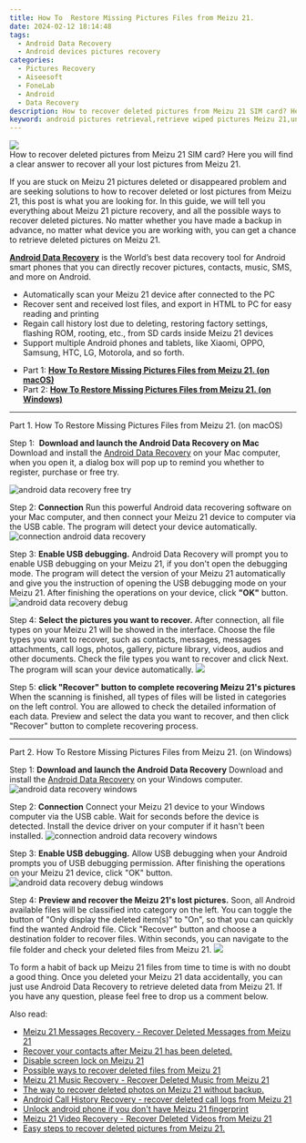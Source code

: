 ```yaml
---
title: How To  Restore Missing Pictures Files from Meizu 21.
date: 2024-02-12 18:14:48
tags: 
  - Android Data Recovery
  - Android devices pictures recovery
categories: 
  - Pictures Recovery
  - Aiseesoft
  - FoneLab
  - Android
  - Data Recovery
description: How to recover deleted pictures from Meizu 21 SIM card? Here you will find a clear answer to recover all your lost pictures from Meizu 21. 
keyword: android pictures retrieval,retrieve wiped pictures Meizu 21,unerase pictures,recover lost pictures from Meizu 21,Meizu 21 pictures recovery,restore deleted pictures on Meizu 21,recover deleted pictures 2018 for Meizu 21,does the Meizu 21 have a backup for deleted pictures,recover pictures from Meizu 21,pictures disappear Meizu 21,get back deleted pictures from Meizu 21 android,Meizu 21 pictures disappeared
---
```


<img src="https://img0mobiles.techidaily.com/images/best-assets/devices/meizu/meizu-21/1.jpg" class="atpl-imgstyle"  />

<div class="atpl-content atpl-for-fonelab-android recover-pictures">

<div class="atpl-post-description-part-1">
How to recover deleted pictures from Meizu 21 SIM card? Here you will find a clear answer to recover all your lost pictures from Meizu 21. 
</div>

<div class="atpl-post-description-part-2">
<div class="tpl-content-sub-paragraph-content">
  <p>
    If you are stuck on Meizu 21 pictures deleted or disappeared problem and are seeking solutions to how to recover deleted or lost pictures from Meizu 21, this post is what you are looking for. In this guide, we will tell you everything about Meizu 21 picture recovery, and all the possible ways to recover deleted pictures. No matter whether you have made a backup in advance, no matter what device you are working with, you can get a chance to retrieve deleted pictures on Meizu 21.
  </p>
</div>
</div>

<div class="atpl-post-description-part-3">
<div class="tpl-content-sub-paragraph-content">
  <p>
    <a href="https://tools.techidaily.com/aiseesoft-android-data-recovery/" target="_blank" rel="noopener"><strong>Android Data Recovery</strong></a> is the World’s best data recovery tool for Android smart phones that you can directly recover pictures, contacts, music, SMS, and more on Android.
  </p>
</div>
<div class="tpl-content-sub-paragraph-content">
  <ul class="tpl-content-sub-paragraph-ul-style">
    <li>Automatically scan your Meizu 21 device after connected to the PC</li>
    <li>Recover sent and received lost files, and export in HTML to PC for easy reading and printing</li>
    <li>Regain call history lost due to deleting, restoring factory settings, flashing ROM, rooting, etc., from SD cards inside Meizu 21 devices</li>
    <li>Support multiple Android phones and tablets, like Xiaomi, OPPO, Samsung, HTC, LG, Motorola, and so forth.</li>
  </ul>
</div>
</div>

<ul>
  <li>Part 1: <strong><a href="#p1"> How To  Restore Missing Pictures Files from Meizu 21.  (on macOS)</a></strong></li>
  <li>Part 2: <strong><a href="#p2"> How To  Restore Missing Pictures Files from Meizu 21.  (on Windows)</a></strong></li>
</ul>



<!-- Part 1 -->
<a id="p1" name="p1" ></a><hr>

<div>
  <span class="atpl-step-part-style">Part 1. How To  Restore Missing Pictures Files from Meizu 21. (on macOS)</span>
</div>  

<span class="atpl-stepstyle-a"><span>Step 1: </span></span> <strong>Download and launch the Android Data Recovery on Mac</strong>
Download and install the <a href="https://tools.techidaily.com/aiseesoft-android-data-recovery/" target="_blank" rel="noopener">Android Data Recovery</a> on your Mac computer, when you open it, a dialog box will pop up to remind you whether to register, purchase or free try.

<img src="https://tools.techidaily.com/images/apps/aiseesoft/android-data-recovery/mac-free-try.png" class="atpl-imgstyle" alt="android data recovery free try" />

<span class="atpl-stepstyle-a"><span>Step 2: </span></span> <strong>Connection</strong>
Run this powerful Android data recovering software on your Mac computer, and then connect your Meizu 21 device to computer via the USB cable. The program will detect your device automatically.
<img src="https://tools.techidaily.com/images/apps/aiseesoft/android-data-recovery/mac-connection-interface.jpg" class="atpl-imgstyle" alt="connection android data recovery" />

<span class="atpl-stepstyle-a"><span>Step 3: </span></span> <strong>Enable USB debugging.</strong>
Android Data Recovery will prompt you to enable USB debugging on your Meizu 21, if you don't open the debugging mode. The program will detect the version of your Meizu 21 automatically and give you the instruction of opening the USB debugging mode on your Meizu 21. After finishing the operations on your device, click <strong>"OK"</strong> button.
<img src="https://tools.techidaily.com/images/apps/aiseesoft/android-data-recovery/mac-android-usb-debug.jpg"  class="atpl-imgstyle" alt="android data recovery debug" />

<span class="atpl-stepstyle-a"><span>Step 4: </span></span> <strong>Select the pictures you want to recover.</strong>
After connection, all file types on your Meizu 21 will be showed in the interface. Choose the file types you want to recover, such as contacts, messages, messages attachments, call logs, photos, gallery, picture library, videos, audios and other documents. Check the file types you want to recover and click Next. The program will scan your device automatically.
<img src="https://tools.techidaily.com/images/apps/aiseesoft/android-data-recovery/mac-choose-type-photos.jpg" class="atpl-imgstyle"  />

<span class="atpl-stepstyle-a"><span>Step 5: </span></span> <strong>click "Recover" button to  complete recovering Meizu 21's pictures</strong>
When the scanning is finished, all types of files will be listed in categories on the left control. You are allowed to check the detailed information of each data. Preview and select the data you want to recover, and then click "Recover" button to complete recovering process.


<a id="p2" name="p2"></a><hr>

<!-- Part 2 -->
<div>
  <span class="atpl-step-part-style">Part 2. How To  Restore Missing Pictures Files from Meizu 21. (on Windows)</span>
</div>

<span class="atpl-stepstyle-a"><span>Step 1: </span></span> <strong>Download and launch the Android Data Recovery</strong>
Download and install the <a href="https://tools.techidaily.com/aiseesoft-android-data-recovery/" target="_blank" rel="noopener">Android Data Recovery</a> on your Windows computer.
<img src="https://tools.techidaily.com/images/apps/aiseesoft/android-data-recovery/win-start-interface.png"  class="atpl-imgstyle" alt="android data recovery windows" />

<span class="atpl-stepstyle-a"><span>Step 2: </span></span> <strong>Connection</strong>
Connect your Meizu 21 device to your Windows computer via the USB cable. Wait for seconds before the device is detected. Install the device driver on your computer if it hasn't been installed.
<img src="https://tools.techidaily.com/images/apps/aiseesoft/android-data-recovery/win-connection-interface.png" class="atpl-imgstyle" alt="connection android data recovery windows" />

<span class="atpl-stepstyle-a"><span>Step 3: </span></span> <strong>Enable USB debugging.</strong>
Allow USB debugging when your Android prompts you of USB debugging permission. After finishing the operations on your Meizu 21 device, click "OK" button.
<img src="https://tools.techidaily.com/images/apps/aiseesoft/android-data-recovery/win-android-usb-debug.png" class="atpl-imgstyle" alt="android data recovery debug windows" />

<span class="atpl-stepstyle-a"><span>Step 4: </span></span> <strong>Preview and recover the Meizu 21's lost pictures.</strong>
Soon, all Android available files will be classified into category on the left. You can toggle the button of "Only display the deleted item(s)" to "On", so that you can quickly find the wanted Android file. Click "Recover" button and choose a destination folder to recover files. Within seconds, you can navigate to the file folder and check your deleted files from Meizu 21.
<img src="https://tools.techidaily.com/images/apps/aiseesoft/android-data-recovery/win-recover-photos.png" class="atpl-imgstyle"  />

<div class="atpl-post-description-part-4">
<div class="tpl-content-sub-paragraph-normal">
  <p>
    To form a habit of back up Meizu 21 files from time to time is with no doubt a good thing. Once you deleted your Meizu 21 data accidentally, you can just use Android Data Recovery to retrieve deleted data from Meizu 21. If you have any question, please feel free to drop us a comment below.
  </p>
</div>
</div>

<ins class="adsbygoogle"
     style="display:block"
     data-ad-client="ca-pub-7571918770474297"
     data-ad-slot="8358498916"
     data-ad-format="auto"
     data-full-width-responsive="true"></ins>

<span class="atpl-alsoreadstyle">Also read:</span>
<div><ul>
<li><a href="/meizu-21-messages-recovery-recover-deleted-messages-from-meizu-21-by-fonelab-android-recover-messages/" target="_blank" rel="noopener"><u>Meizu 21 Messages Recovery - Recover Deleted Messages from Meizu 21</u></a></li>
<li><a href="/recover-your-contacts-after-meizu-21-has-been-deleted-by-fonelab-android-recover-contacts/" target="_blank" rel="noopener"><u>Recover your contacts after Meizu 21 has been deleted.</u></a></li>
<li><a href="/disable-screen-lock-on-meizu-21-by-drfone-android-unlock-android-unlock/" target="_blank" rel="noopener"><u>Disable screen lock on Meizu 21</u></a></li>
<li><a href="/possible-ways-to-recover-deleted-files-from-meizu-21-by-fonelab-android-recover-data/" target="_blank" rel="noopener"><u>Possible ways to recover deleted files from Meizu 21</u></a></li>
<li><a href="/meizu-21-music-recovery-recover-deleted-music-from-meizu-21-by-fonelab-android-recover-music/" target="_blank" rel="noopener"><u>Meizu 21 Music Recovery - Recover Deleted Music from Meizu 21</u></a></li>
<li><a href="/the-way-to-recover-deleted-photos-on-meizu-21-without-backup-by-fonelab-android-recover-photos/" target="_blank" rel="noopener"><u>The way to recover deleted photos on Meizu 21 without backup.</u></a></li>
<li><a href="/android-call-history-recovery-recover-deleted-call-logs-from-meizu-21-by-fonelab-android-recover-call-logs/" target="_blank" rel="noopener"><u>Android Call History Recovery - recover deleted call logs from Meizu 21</u></a></li>
<li><a href="/unlock-android-phone-if-you-don-t-have-meizu-21-fingerprint-by-drfone-android-unlock-android-unlock/" target="_blank" rel="noopener"><u>Unlock android phone if you don't have Meizu 21 fingerprint</u></a></li>
<li><a href="/meizu-21-video-recovery-recover-deleted-videos-from-meizu-21-by-fonelab-android-recover-video/" target="_blank" rel="noopener"><u>Meizu 21 Video Recovery - Recover Deleted Videos from Meizu 21</u></a></li>
<li><a href="/easy-steps-to-recover-deleted-pictures-from-meizu-21-by-fonelab-android-recover-pictures/" target="_blank" rel="noopener"><u>Easy steps to recover deleted pictures from Meizu 21.</u></a></li>
</ul></div>

</div>
